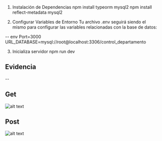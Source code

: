 1. Instalación de Dependencias
npm install typeorm mysql2
npm install reflect-metadata
mysql2 

2. Configurar Variables de Entorno
Tu archivo .env seguirá siendo el mismo para configurar las variables relacionadas con la base de datos:

-- env
Port=3000
URL_DATABASE=mysql://root@localhost:3306/control_departamento

3. Inicializa servidor
npm run dev


## Evidencia 
--

## Get
![alt text](./imgs/get.png)

## Post
![alt text](./imgs/post.png)